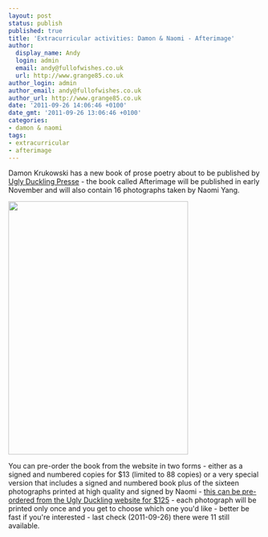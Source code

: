 ```yaml
---
layout: post
status: publish
published: true
title: 'Extracurricular activities: Damon & Naomi - Afterimage'
author:
  display_name: Andy
  login: admin
  email: andy@fullofwishes.co.uk
  url: http://www.grange85.co.uk
author_login: admin
author_email: andy@fullofwishes.co.uk
author_url: http://www.grange85.co.uk
date: '2011-09-26 14:06:46 +0100'
date_gmt: '2011-09-26 13:06:46 +0100'
categories:
- damon & naomi
tags:
- extracurricular
- afterimage
---
```

<p>Damon Krukowski has a new book of prose poetry about to be published by <a href="http://www.uglyducklingpresse.org/">Ugly Duckling Presse</a> - the book called Afterimage will be published in early November and will also contain 16 photographs taken by Naomi Yang.</p>
<p><img src="http://www.fullofwishes.co.uk/wp/wp-content/uploads/2011/09/afterimage_72dpi.jpg" alt="" title="Afterimage by Damon Krukowski" width="358" height="504" class="aligncenter size-full wp-image-2225" /></p>
<p>You can pre-order the book from the website in two forms - either as a <span class="removed_link" title="http://uglyducklingpresse.org/cube/index.php?_a=viewProd&productId=175">signed and numbered copies</span> for $13 (limited to 88 copies) or a very special version that includes a signed and numbered book plus of the sixteen photographs printed at high quality and signed by Naomi - <a href="http://www.uglyducklingpresse.org/catalog/browse/afterimage/">this can be pre-ordered from the Ugly Duckling website for $125</a> - each photograph will be printed only once and you get to choose which one you'd like - better be fast if you're interested - last check (2011-09-26) there were 11 still available.</p>
